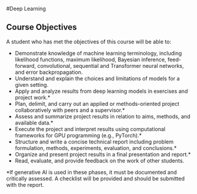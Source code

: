 #Deep Learning

## Course Objectives  

A student who has met the objectives of this course will be able to:  

- Demonstrate knowledge of machine learning terminology, including likelihood functions, maximum likelihood, Bayesian inference, feed-forward, convolutional, sequential and Transformer neural networks, and error backpropagation.  
- Understand and explain the choices and limitations of models for a given setting.  
- Apply and analyze results from deep learning models in exercises and project work.*  
- Plan, delimit, and carry out an applied or methods-oriented project collaboratively with peers and a supervisor.*  
- Assess and summarize project results in relation to aims, methods, and available data.*  
- Execute the project and interpret results using computational frameworks for GPU programming (e.g., PyTorch).*  
- Structure and write a concise technical report including problem formulation, methods, experiments, evaluation, and conclusions.*  
- Organize and present project results in a final presentation and report.*  
- Read, evaluate, and provide feedback on the work of other students.  

\*If generative AI is used in these phases, it must be documented and critically assessed. A checklist will be provided and should be submitted with the report.
